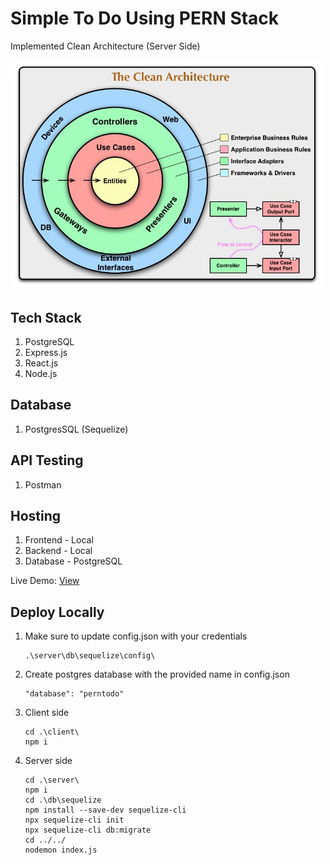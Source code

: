 # Simple To Do Using PERN Stack

Implemented Clean Architecture (Server Side)

<img src="./src/TheCleanArchitecture.jpg" alt="The Clean Architecture" width="500"/>

## Tech Stack
1. PostgreSQL
2. Express.js
3. React.js
4. Node.js

## Database
1. PostgresSQL (Sequelize)

## API Testing
1. Postman

## Hosting
1. Frontend - Local
2. Backend - Local
3. Database - PostgreSQL

Live Demo: [View](https://pern-todo-app-client-kt8xcb4qz-thakshakas-projects.vercel.app/)

## Deploy Locally

1. Make sure to update config.json with your credentials
   ```
   .\server\db\sequelize\config\
   ```
   
2. Create postgres database with the provided name in config.json
   ```
   "database": "perntodo"
   ```

4. Client side
   ```
   cd .\client\
   npm i
   ```

3. Server side
   ```
   cd .\server\
   npm i
   cd .\db\sequelize
   npm install --save-dev sequelize-cli
   npx sequelize-cli init
   npx sequelize-cli db:migrate
   cd ../../
   nodemon index.js
   ```
